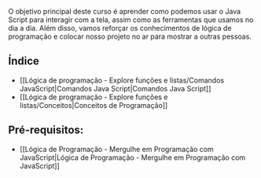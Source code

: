 O objetivo principal deste curso é aprender como podemos usar o Java Script para interagir com a tela, assim como as ferramentas que usamos no dia a dia. Além disso, vamos reforçar os conhecimentos de lógica de programação e colocar nosso projeto no ar para mostrar a outras pessoas.

## Índice
- [[Lógica de programação - Explore funções e listas/Comandos JavaScript|Comandos Java Script|Comandos Java Script]]
- [[Lógica de programação - Explore funções e listas/Conceitos|Conceitos de Programação]]

## Pré-requisitos:
- [[Lógica de Programação - Mergulhe em Programação com JavaScript|Lógica de Programação - Mergulhe em Programação com JavaScript]]
